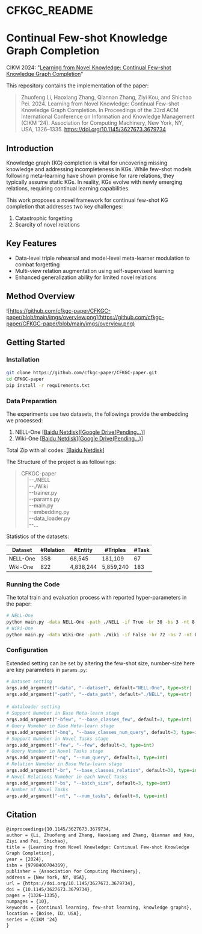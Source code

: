 # CFKGC_README

# Continual Few-shot Knowledge Graph Completion

CIKM 2024: "[Learning from Novel Knowledge: Continual Few-shot Knowledge Graph Completion](https://dl.acm.org/doi/pdf/10.1145/3627673.3679734)"

This repository contains the implementation of the paper:

> Zhuofeng Li, Haoxiang Zhang, Qiannan Zhang, Ziyi Kou, and Shichao Pei. 2024. Learning from Novel Knowledge: Continual Few-shot Knowledge Graph Completion. In Proceedings of the 33rd ACM International Conference on Information and Knowledge Management (CIKM '24). Association for Computing Machinery, New York, NY, USA, 1326–1335. https://doi.org/10.1145/3627673.3679734
> 

## Introduction

Knowledge graph (KG) completion is vital for uncovering missing knowledge and addressing incompleteness in KGs. While few-shot models following meta-learning have shown promise for rare relations, they typically assume static KGs. In reality, KGs evolve with newly emerging relations, requiring continual learning capabilities.

This work proposes a novel framework for continual few-shot KG completion that addresses two key challenges:

1. Catastrophic forgetting
2. Scarcity of novel relations

## Key Features

- Data-level triple rehearsal and model-level meta-learner modulation to combat forgetting
- Multi-view relation augmentation using self-supervised learning
- Enhanced generalization ability for limited novel relations

## Method Overview

![https://github.com/cfkgc-paper/CFKGC-paper/blob/main/imgs/overview.png](https://github.com/cfkgc-paper/CFKGC-paper/blob/main/imgs/overview.png)

## Getting Started

### Installation

```bash
git clone https://github.com/cfkgc-paper/CFKGC-paper.git
cd CFKGC-paper
pip install -r requirements.txt

```

### Data Preparation

The experiments use two datasets, the followings provide the embedding we processed:

1. NELL-One [[Baidu Netdisk](https://pan.baidu.com/s/14ytl4goZCsVeWDIvmeTzeQ?pwd=gnn8)][[Google Drive(Pending...)]()]
2. Wiki-One [[Baidu Netdisk](https://pan.baidu.com/s/17-0rwDYHJPaW9sfKv_sfFg?pwd=74xz)][[Google Drive(Pending...)]()]

Total Zip with all codes: [[Baidu Netdisk]](https://pan.baidu.com/s/1Lo1a3KLMidLeNCTqZMCawA?pwd=pgnu)

The Structure of the project is as followings:  
>CFKGC-paper<br>
>&nbsp;&nbsp;&nbsp;&nbsp;|--./NELL  
>&nbsp;&nbsp;&nbsp;&nbsp;|--./Wiki  
>&nbsp;&nbsp;&nbsp;&nbsp;|--trainer.py  
>&nbsp;&nbsp;&nbsp;&nbsp;|--params.py  
>&nbsp;&nbsp;&nbsp;&nbsp;|--main.py  
>&nbsp;&nbsp;&nbsp;&nbsp;|--embedding.py  
>&nbsp;&nbsp;&nbsp;&nbsp;|--data_loader.py<br>
>&nbsp;&nbsp;&nbsp;&nbsp;|--...

Statistics of the datasets:

| Dataset | #Relation | #Entity | #Triples | #Task |
| --- | --- | --- | --- | --- |
| NELL-One | 358 | 68,545 | 181,109 | 67 |
| Wiki-One | 822 | 4,838,244 | 5,859,240 | 183 |

### Running the Code

The total train and evaluation process with reported hyper-parameters in the paper: 

```bash
# NELL-One
python main.py -data NELL-One -path ./NELL -if True -br 30 -bs 3 -nt 8 -l 0.1 -es_np 50
# Wiki-One
python main.py -data Wiki-One -path ./Wiki -if False -br 72 -bs 7 -nt 8 -l 1. -es_np 300
```

### Configuration

Extended setting can be set by altering the few-shot size, number-size here are key parameters in `params.py`:

```python
# Dataset setting
args.add_argument("-data", "--dataset", default="NELL-One", type=str)
args.add_argument("-path", "--data_path", default="./NELL", type=str)

# dataloader setting
# Support Numeber in Base Meta-learn stage
args.add_argument("-bfew", "--base_classes_few", default=3, type=int)
# Query Numeber in Base Meta-learn stage
args.add_argument("-bnq", "--base_classes_num_query", default=3, type=int)
# Support Numeber in Novel Tasks stage
args.add_argument("-few", "--few", default=3, type=int)
# Query Numeber in Novel Tasks stage
args.add_argument("-nq", "--num_query", default=3, type=int)
# Relation Numeber in Base Meta-learn stage
args.add_argument("-br", "--base_classes_relation", default=30, type=int)
# Novel Relations Numeber in each Novel Tasks
args.add_argument("-bs", "--batch_size", default=3, type=int)
# Number of Novel Tasks
args.add_argument("-nt", "--num_tasks", default=8, type=int)

```

## Citation

```
@inproceedings{10.1145/3627673.3679734,
author = {Li, Zhuofeng and Zhang, Haoxiang and Zhang, Qiannan and Kou, Ziyi and Pei, Shichao},
title = {Learning from Novel Knowledge: Continual Few-shot Knowledge Graph Completion},
year = {2024},
isbn = {9798400704369},
publisher = {Association for Computing Machinery},
address = {New York, NY, USA},
url = {https://doi.org/10.1145/3627673.3679734},
doi = {10.1145/3627673.3679734},
pages = {1326–1335},
numpages = {10},
keywords = {continual learning, few-shot learning, knowledge graphs},
location = {Boise, ID, USA},
series = {CIKM '24}
}

```
